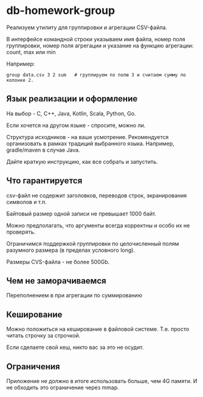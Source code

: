 # db-homework-group

Реализуем утилиту для группировки и агрегации CSV-файла.

В интерфейсе командной строки указываем имя файла, номер поля группировки, номер поля агрегации
и указание на функцию агрегации: count, max или min

Например: 

```
group data.csv 3 2 sum   # группируем по полю 3 и считаем сумму по колонке 2.
```

## Язык реализации и оформление

На выбор - C, C++, Java, Kotlin, Scala, Python, Go.

Если хочется на другом языке - спросите, можно ли.

Структура исходников - на ваше усмотрение.
Рекомендуется организовать в рамках традиций выбранного языка.
Например, gradle/maven в случае Java.

Дайте краткую инструкцию, как все собрать и запустить.

## Что гарантируется

csv-файл не содержит заголовков, переводов строк, экранирования символов и т.п.

Байтовый размер одной записи не превышает 1000 байт. 

Можно предполагать, что аргументы всегда корректны и особо их не проверять.

Ограничимся поддержкой группировки по целочисленный полям разумного размера (в пределах условного long).

Размеры CVS-файла - не более 500Gb.


## Чем не заморачиваемся

Переполнением в при агрегации по суммированию


## Кеширование

Можно положиться на кеширование в файловой системе. Т.е. просто читать строчку за строчкой. 

Если сделаете свой кеш, никто вас за это не осудит.

##  Ограничения

Приложение не должно в итоге использовать больше, чем 4G памяти. И не обходить это ограничение через mmap.


